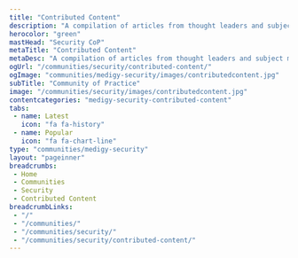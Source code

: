 ```yaml
---
title: "Contributed Content"
description: "A compilation of articles from thought leaders and subject matter experts in the cybersecurity space who are part of our community. The articles contain thoughts, views and knowledge that they have accrued over the years."
herocolor: "green"
mastHead: "Security CoP"
metaTitle: "Contributed Content"
metaDesc: "A compilation of articles from thought leaders and subject matter experts in the cybersecurity space who are part of our community. The articles contain thoughts, views and knowledge that they have accrued over the years."
ogUrl: "/communities/security/contributed-content/"
ogImage: "communities/medigy-security/images/contributedcontent.jpg"
subTitle: "Community of Practice"
image: "/communities/security/images/contributedcontent.jpg"
contentcategories: "medigy-security-contributed-content"
tabs:
 - name: Latest
   icon: "fa fa-history"
 - name: Popular
   icon: "fa fa-chart-line"
type: "communities/medigy-security"
layout: "pageinner"
breadcrumbs:
 - Home
 - Communities
 - Security
 - Contributed Content
breadcrumbLinks:
 - "/"
 - "/communities/"
 - "/communities/security/"
 - "/communities/security/contributed-content/"
---
```

